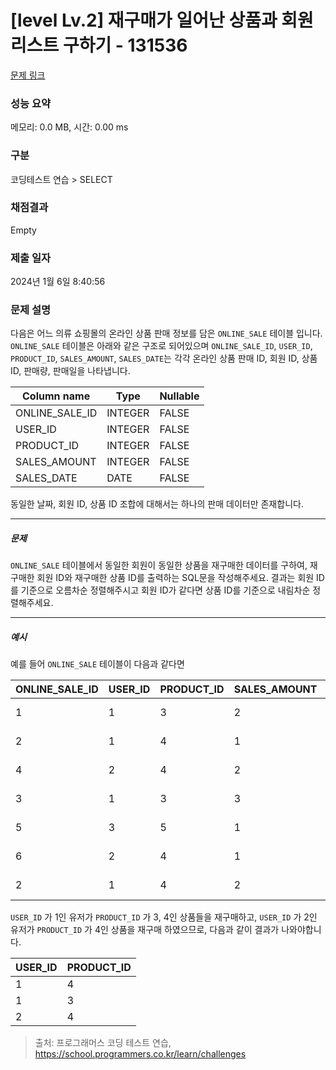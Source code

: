 # [level Lv.2] 재구매가 일어난 상품과 회원 리스트 구하기 - 131536 

[문제 링크](https://school.programmers.co.kr/learn/courses/30/lessons/131536) 

### 성능 요약

메모리: 0.0 MB, 시간: 0.00 ms

### 구분

코딩테스트 연습 > SELECT

### 채점결과

Empty

### 제출 일자

2024년 1월 6일 8:40:56

### 문제 설명

<p>다음은 어느 의류 쇼핑몰의 온라인 상품 판매 정보를 담은 <code>ONLINE_SALE</code> 테이블 입니다. <code>ONLINE_SALE</code> 테이블은 아래와 같은 구조로 되어있으며 <code>ONLINE_SALE_ID</code>, <code>USER_ID</code>, <code>PRODUCT_ID</code>, <code>SALES_AMOUNT</code>, <code>SALES_DATE</code>는 각각 온라인 상품 판매 ID, 회원 ID, 상품 ID, 판매량, 판매일을 나타냅니다.</p>
<table class="table">
        <thead><tr>
<th>Column name</th>
<th>Type</th>
<th>Nullable</th>
</tr>
</thead>
        <tbody><tr>
<td>ONLINE_SALE_ID</td>
<td>INTEGER</td>
<td>FALSE</td>
</tr>
<tr>
<td>USER_ID</td>
<td>INTEGER</td>
<td>FALSE</td>
</tr>
<tr>
<td>PRODUCT_ID</td>
<td>INTEGER</td>
<td>FALSE</td>
</tr>
<tr>
<td>SALES_AMOUNT</td>
<td>INTEGER</td>
<td>FALSE</td>
</tr>
<tr>
<td>SALES_DATE</td>
<td>DATE</td>
<td>FALSE</td>
</tr>
</tbody>
      </table>
<p>동일한 날짜, 회원 ID, 상품 ID 조합에 대해서는 하나의 판매 데이터만 존재합니다.</p>

<hr>

<h5>문제</h5>

<p><code>ONLINE_SALE</code> 테이블에서 동일한 회원이 동일한 상품을 재구매한 데이터를 구하여, 재구매한 회원 ID와 재구매한 상품 ID를 출력하는 SQL문을 작성해주세요. 결과는 회원 ID를 기준으로 오름차순 정렬해주시고 회원 ID가 같다면 상품 ID를 기준으로 내림차순 정렬해주세요.</p>

<hr>

<h5>예시</h5>

<p>예를 들어 <code>ONLINE_SALE</code> 테이블이 다음과 같다면</p>
<table class="table">
        <thead><tr>
<th>ONLINE_SALE_ID</th>
<th>USER_ID</th>
<th>PRODUCT_ID</th>
<th>SALES_AMOUNT</th>
<th>SALES_DATE</th>
</tr>
</thead>
        <tbody><tr>
<td>1</td>
<td>1</td>
<td>3</td>
<td>2</td>
<td>2022-02-25</td>
</tr>
<tr>
<td>2</td>
<td>1</td>
<td>4</td>
<td>1</td>
<td>2022-03-01</td>
</tr>
<tr>
<td>4</td>
<td>2</td>
<td>4</td>
<td>2</td>
<td>2022-03-12</td>
</tr>
<tr>
<td>3</td>
<td>1</td>
<td>3</td>
<td>3</td>
<td>2022-03-31</td>
</tr>
<tr>
<td>5</td>
<td>3</td>
<td>5</td>
<td>1</td>
<td>2022-04-03</td>
</tr>
<tr>
<td>6</td>
<td>2</td>
<td>4</td>
<td>1</td>
<td>2022-04-06</td>
</tr>
<tr>
<td>2</td>
<td>1</td>
<td>4</td>
<td>2</td>
<td>2022-05-11</td>
</tr>
</tbody>
      </table>
<p><code>USER_ID</code> 가 1인 유저가 <code>PRODUCT_ID</code> 가 3, 4인 상품들을 재구매하고, <code>USER_ID</code> 가 2인 유저가 <code>PRODUCT_ID</code> 가 4인 상품을 재구매 하였으므로, 다음과 같이 결과가 나와야합니다.</p>
<table class="table">
        <thead><tr>
<th>USER_ID</th>
<th>PRODUCT_ID</th>
</tr>
</thead>
        <tbody><tr>
<td>1</td>
<td>4</td>
</tr>
<tr>
<td>1</td>
<td>3</td>
</tr>
<tr>
<td>2</td>
<td>4</td>
</tr>
</tbody>
      </table>

> 출처: 프로그래머스 코딩 테스트 연습, https://school.programmers.co.kr/learn/challenges